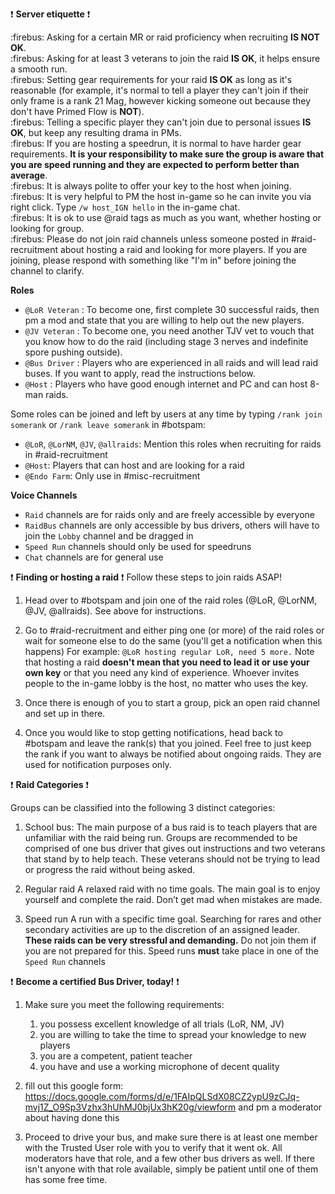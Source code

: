 :exclamation:  **Server etiquette** :exclamation: 

:firebus:  Asking for a certain MR or raid proficiency when recruiting **IS NOT OK**.  
:firebus:  Asking for at least 3 veterans to join the raid **IS OK**, it helps ensure a smooth run.  
:firebus:  Setting gear requirements for your raid **IS OK** as long as it's reasonable (for example, it's normal to tell a player they can't join if their only frame is a rank 21 Mag, however kicking someone out because they don't have Primed Flow is **NOT**).  
:firebus:  Telling a specific player they can't join due to personal issues **IS OK**, but keep any resulting drama in PMs.  
:firebus:  If you are hosting a speedrun, it is normal to have harder gear requirements. **It is your responsibility to make sure the group is aware that you are speed running and they are expected to perform better than average**.  
:firebus:  It is always polite to offer your key to the host when joining.   
:firebus:  It is very helpful to PM the host in-game so he can invite you via right click. Type `/w host_IGN hello` in the in-game chat.  
:firebus:  It is ok to use @raid tags as much as you want, whether hosting or looking for group.  
:firebus:  Please do not join raid channels unless someone posted in #raid-recruitment about hosting a raid and looking for more players. If you are joining, please respond with something like "I'm in" before joining the channel to clarify.   

**Roles**
* `@LoR Veteran` : To become one, first complete 30 successful raids, then pm a mod and state that you are willing to help out the new players. 
* `@JV Veteran` : To become one, you need another TJV vet to vouch that you know how to do the raid (including stage 3 nerves and indefinite spore pushing outside).
* `@Bus Driver` : Players who are experienced in all raids and will lead raid buses. If you want to apply, read the instructions below.
* `@Host` : Players who have good enough internet and PC and can host 8-man raids.

Some roles can be joined and left by users at any time by typing `/rank join somerank` or `/rank leave somerank` in #botspam:
* `@LoR`, `@LorNM`, `@JV`, `@allraids`: Mention this roles when recruiting for raids in #raid-recruitment
* `@Host`: Players that can host and are looking for a raid
* `@Endo Farm`: Only use in #misc-recruitment

**Voice Channels**
* `Raid` channels are for raids only and are freely accessible by everyone
* `RaidBus` channels are only accessible by bus drivers, others will have to join the `Lobby` channel and be dragged in
* `Speed Run` channels should only be used for speedruns
* `Chat` channels are for general use

:exclamation: **Finding or hosting a raid** :exclamation: 
Follow these steps to join raids ASAP!
1. Head over to #botspam and join one of the raid roles (@LoR, @LorNM, @JV, @allraids). See above for instructions.

2. Go to #raid-recruitment and either ping one (or more) of the raid roles or wait for someone else to do the same (you'll get a notification when this happens)
	For example: `@LoR hosting regular LoR, need 5 more.`
	Note that hosting a raid **doesn't mean that you need to lead it or use your own key** or that you need any kind of experience. Whoever invites people to the in-game lobby is the host, no matter who uses the key.

3. Once there is enough of you to start a group, pick an open raid channel and set up in there.

4. Once you would like to stop getting notifications, head back to #botspam and leave the rank(s) that you joined. Feel free to just keep the rank if you want to always be notified about ongoing raids. They are used for notification purposes only.

:exclamation:  **Raid Categories** :exclamation: 

Groups can be classified into the following 3 distinct categories:

1. School bus:
	The main purpose of a bus raid is to teach players that are unfamiliar with the raid being run. Groups are recommended to be comprised of one bus driver that gives out instructions and two veterans that stand by to help teach. These veterans should not be trying to lead or progress the raid without being asked. 

2. Regular raid
	A relaxed raid with no time goals. The main goal is to enjoy yourself and complete the raid. Don’t get mad when mistakes are made. 

3. Speed run
	A run with a specific time goal. Searching for rares and other secondary activities are up to the discretion of an assigned leader. **These raids can be very stressful and demanding.** Do not join them if you are not prepared for this. Speed runs **must** take place in one of the `Speed Run` channels


:exclamation: **Become a certified Bus Driver, today!** :exclamation: 

1. Make sure you meet the following requirements:

    1. you possess excellent knowledge of all trials (LoR, NM, JV)
    2. you are willing to take the time to spread your knowledge to new players
    3. you are a competent, patient teacher
    4. you have and use a working microphone of decent quality

2. fill out this google form: https://docs.google.com/forms/d/e/1FAIpQLSdX08CZ2ypU9zCJq-mvj1Z_O9Sp3Vzhx3hUhMJ0bjUx3hK20g/viewform and pm a moderator about having done this

3. Proceed to drive your bus, and make sure there is at least one member with the Trusted User role with you to verify that it went ok. All moderators have that role, and a few other bus drivers as well. If there isn't anyone with that role available, simply be patient until one of them has some free time. 